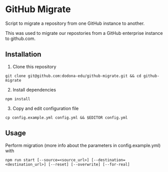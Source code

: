 # GitHub Migrate

Script to migrate a repository from one GitHub instance to another.

This was used to migrate our repostories from a GitHub enterprise instance to
github.com.

## Installation

1. Clone this repository
```
git clone git@github.com:dodona-edu/github-migrate.git && cd github-migrate
```

2. Install dependencies
```
npm install
```

3. Copy and edit configuration file
```
cp config.example.yml config.yml && $EDITOR config.yml
```

## Usage

Perform migration (more info about the parameters in config.example.yml) with
```
npm run start [--source=<source_url>] [--destination=<destination_url>] [--reset] [--overwrite] [--for-real]
```



